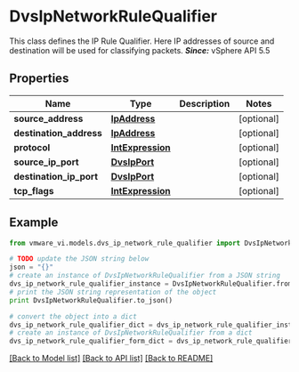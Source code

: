# DvsIpNetworkRuleQualifier

This class defines the IP Rule Qualifier.  Here IP addresses of source and destination will be used for classifying packets.  ***Since:*** vSphere API 5.5 

## Properties
Name | Type | Description | Notes
------------ | ------------- | ------------- | -------------
**source_address** | [**IpAddress**](IpAddress.md) |  | [optional] 
**destination_address** | [**IpAddress**](IpAddress.md) |  | [optional] 
**protocol** | [**IntExpression**](IntExpression.md) |  | [optional] 
**source_ip_port** | [**DvsIpPort**](DvsIpPort.md) |  | [optional] 
**destination_ip_port** | [**DvsIpPort**](DvsIpPort.md) |  | [optional] 
**tcp_flags** | [**IntExpression**](IntExpression.md) |  | [optional] 

## Example

```python
from vmware_vi.models.dvs_ip_network_rule_qualifier import DvsIpNetworkRuleQualifier

# TODO update the JSON string below
json = "{}"
# create an instance of DvsIpNetworkRuleQualifier from a JSON string
dvs_ip_network_rule_qualifier_instance = DvsIpNetworkRuleQualifier.from_json(json)
# print the JSON string representation of the object
print DvsIpNetworkRuleQualifier.to_json()

# convert the object into a dict
dvs_ip_network_rule_qualifier_dict = dvs_ip_network_rule_qualifier_instance.to_dict()
# create an instance of DvsIpNetworkRuleQualifier from a dict
dvs_ip_network_rule_qualifier_form_dict = dvs_ip_network_rule_qualifier.from_dict(dvs_ip_network_rule_qualifier_dict)
```
[[Back to Model list]](../README.md#documentation-for-models) [[Back to API list]](../README.md#documentation-for-api-endpoints) [[Back to README]](../README.md)


